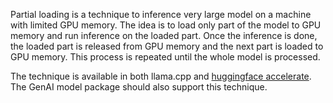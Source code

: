 Partial loading is a technique to inference very large model on a machine with limited GPU memory. The idea is to load only part of the model to GPU memory and run inference on the loaded part. Once the inference is done, the loaded part is released from GPU memory and the next part is loaded to GPU memory. This process is repeated until the whole model is processed.

The technique is available in both llama.cpp and [huggingface accelerate](https://huggingface.co/blog/accelerate-large-models). The GenAI model package should also support this technique.